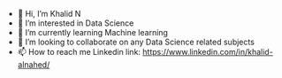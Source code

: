 - 👋 Hi, I’m Khalid N
- 👀 I’m interested in Data Science
- 🌱 I’m currently learning Machine learning
- 💞️ I’m looking to collaborate on any Data Science related subjects
- 📫 How to reach me Linkedin link: https://www.linkedin.com/in/khalid-alnahed/

<!---
KhaliidMn/KhaliidMn is a ✨ special ✨ repository because its `README.md` (this file) appears on your GitHub profile.
You can click the Preview link to take a look at your changes.
--->
